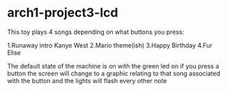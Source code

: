 # arch1-project3-lcd
This toy plays 4 songs depending on what buttons you press:

1.Runaway intro Kanye West
2.Mario theme(ish)
3.Happy Birthday
4.Fur Elise 

The default state of the machine is on with the green led on if you press a button the screen will change to a graphic relating to that song associated with the button and the lights will flash every other note